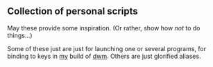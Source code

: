 ## Collection of personal scripts

May these provide some inspiration. (Or rather, show how _not_ to do things...)

Some of these just are just for launching one or several programs, for binding to keys in
[my][1] build of [dwm][2]. Others are just glorified aliases. 

[1]: https://github.com/Raymanovich/dwm-personal
[2]: https://dwm.suckless.org/

